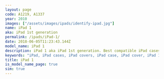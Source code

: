 ```yaml
---
layout: page
code: A1219, A1337
year: 2010
images: ["/assets/images/ipads/identify-ipad.jpg"]
name: iPad 1
aka: iPad 1st generation
permalink: /ipads/iPad-1/
date: 2018-06-05T11:23:43.144Z
model_name: iPad 1
description: iPad 1 aka iPad 1st generation. Best compatible iPad cases for iPad 1
keywords: "iPad, iPad cases, iPad covers, iPad case, iPad cover, iPad 1, iPad 1 case, iPad 1 case, iPad 1 cover, iPad 1, iPad 1st generation"
title: iPad 1
is_model_name_page: true
sim: true
---
```

